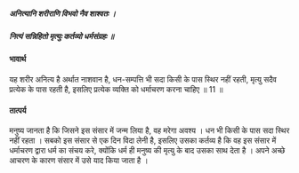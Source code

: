 ##### अनित्यानि शरीराणि विभवो नैव शाश्वतः ।
##### नित्यं सन्निहितो मृत्युः कर्तव्यो धर्मसंग्रहः ॥

#### भावार्थ

यह शरीर अनित्य है अर्थात नाशवान है, धन-सम्पत्ति भी सदा किसी के पास स्थिर नहीं रहती, मृत्यु सदैव प्रत्येक के पास रहती है, इसलिए प्रत्येक व्यक्ति को धर्माचरण करना चाहिए ॥ 11 ॥

#### तात्पर्य

मनुष्य जानता है कि जिसने इस संसार में जन्म लिया है, वह मरेगा अवश्य । धन भी किसी के पास सदा स्थिर नहीं रहता । सबको इस संसार से एक दिन विदा लेनी है, इसलिए उसका कर्तव्य है कि वह इस संसार में धर्माचरण द्वारा धर्म का संचय करे, क्योंकि धर्म ही मनुष्य की मृत्यु के बाद उसका साथ देता है । अपने अच्छे आचरण के कारण संसार में उसे याद किया जाता है ।